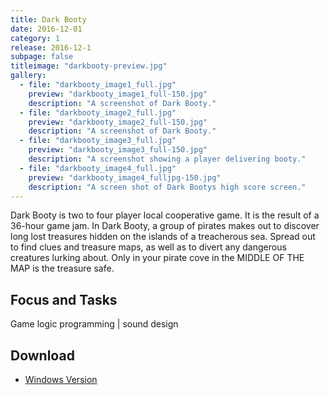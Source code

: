 ```yaml
---
title: Dark Booty
date: 2016-12-01
category: 1
release: 2016-12-1
subpage: false
titleimage: "darkbooty-preview.jpg"
gallery:
  - file: "darkbooty_image1_full.jpg"
    preview: "darkbooty_image1_full-150.jpg"
    description: "A screenshot of Dark Booty."
  - file: "darkbooty_image2_full.jpg"
    preview: "darkbooty_image2_full-150.jpg"
    description: "A screenshot of Dark Booty."
  - file: "darkbooty_image3_full.jpg"
    preview: "darkbooty_image3_full-150.jpg"
    description: "A screenshot showing a player delivering booty."
  - file: "darkbooty_image4_full.jpg"
    preview: "darkbooty_image4_fulljpg-150.jpg"
    description: "A screen shot of Dark Bootys high score screen."
---
```


Dark Booty is two to four player local cooperative game.
It is the result of a 36-hour game jam. In Dark Booty, a group of pirates makes out to discover long lost treasures hidden on the islands of a treacherous sea.
Spread out to find clues and treasure maps, as well as to divert any dangerous creatures lurking about. Only in your pirate cove in the MIDDLE OF THE MAP is the treasure safe.

## Focus and Tasks
Game logic programming | sound design

## Download
* [Windows Version](https://playful-interactive-environments.github.io/gamejam/2016/games/darkbooty.zip)
